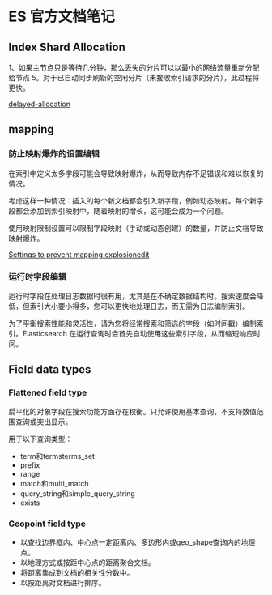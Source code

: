 # ES 官方文档笔记

## Index Shard Allocation 

1、如果主节点只是等待几分钟，那么丢失的分片可以以最小的网络流量重新分配给节点 5。对于已自动同步刷新的空闲分片（未接收索引请求的分片），此过程将更快。

[delayed-allocation](https://www.elastic.co/guide/en/elasticsearch/reference/7.16/delayed-allocation.html)

## mapping

### 防止映射爆炸的设置编辑

在索引中定义太多字段可能会导致映射爆炸，从而导致内存不足错误和难以恢复的情况。

考虑这样一种情况：插入的每个新文档都会引入新字段，例如动态映射。每个新字段都会添加到索引映射中，随着映射的增长，这可能会成为一个问题。

使用映射限制设置可以限制字段映射（手动或动态创建）的数量，并防止文档导致映射爆炸。

[Settings to prevent mapping explosionedit](https://www.elastic.co/guide/en/elasticsearch/reference/7.16/mapping.html#mapping-limit-settings)

### 运行时字段编辑

运行时字段在处理日志数据时很有用，尤其是在不确定数据结构时。搜索速度会降低，但索引大小要小得多，您可以更快地处理日志，而无需为日志编制索引。

为了平衡搜索性能和灵活性，请为您将经常搜索和筛选的字段（如时间戳）编制索引。Elasticsearch 在运行查询时会首先自动使用这些索引字段，从而缩短响应时间。

## Field data types

### Flattened field type

扁平化的对象字段在搜索功能方面存在权衡。只允许使用基本查询，不支持数值范围查询或突出显示。

用于以下查询类型：

* term和termsterms_set
* prefix
* range
* match和multi_match
* query_string和simple_query_string
* exists

### Geopoint field type

* 以查找边界框内、中心点一定距离内、多边形内或geo_shape查询内的地理点。
* 以地理方式或按距中心点的距离聚合文档。
* 将距离集成到文档的相关性分数中。
* 以按距离对文档进行排序。
